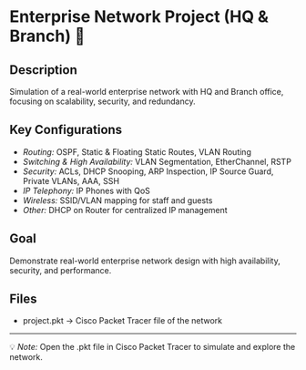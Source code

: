 # Enterprise Network Project (HQ & Branch) 🚀

## Description
Simulation of a real-world enterprise network with HQ and Branch office, focusing on scalability, security, and redundancy.

## Key Configurations
- *Routing:* OSPF, Static & Floating Static Routes, VLAN Routing
- *Switching & High Availability:* VLAN Segmentation, EtherChannel, RSTP
- *Security:* ACLs, DHCP Snooping, ARP Inspection, IP Source Guard, Private VLANs, AAA, SSH
- *IP Telephony:* IP Phones with QoS
- *Wireless:* SSID/VLAN mapping for staff and guests
- *Other:* DHCP on Router for centralized IP management

## Goal
Demonstrate real-world enterprise network design with high availability, security, and performance.

## Files
- project.pkt → Cisco Packet Tracer file of the network

---

💡 *Note:* Open the .pkt file in Cisco Packet Tracer to simulate and explore the network.

